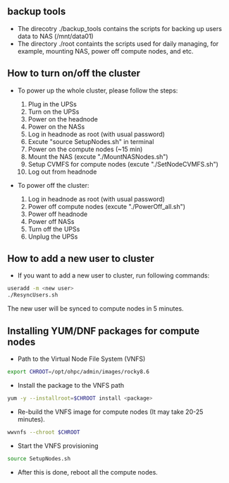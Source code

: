 ## backup tools
- The direcotry ./backup_tools contains the scripts for backing up users data to NAS (/mnt/data01)
- The directory ./root containts the scripts used for daily managing, for example, mounting NAS, power off compute nodes, and etc.

## How to turn on/off the cluster
- To power up the whole cluster, please follow the steps:
  1. Plug in the UPSs
  2. Turn on the UPSs
  3. Power on the headnode
  4. Power on the NASs
  5. Log in headnode as root (with usual password)
  6. Excute "source SetupNodes.sh" in terminal
  7. Power on the compute nodes (~15 min)
  8. Mount the NAS (excute "./MountNASNodes.sh")
  9. Setup CVMFS for compute nodes (excute "./SetNodeCVMFS.sh")
  10. Log out from headnode

- To power off the cluster:
  1. Log in headnode as root (with usual password)
  2. Power off compute nodes (excute "./PowerOff_all.sh")
  3. Power off headnode
  4. Power off NASs
  5. Turn off the UPSs
  6. Unplug the UPSs

## How to add a new user to cluster
- If you want to add a new user to cluster, run following commands:
```sh
useradd -m <new user>
./ResyncUsers.sh
```
The new user will be synced to compute nodes in 5 minutes.

## Installing YUM/DNF packages for compute nodes
- Path to the Virtual Node File System (VNFS)
```sh
export CHROOT=/opt/ohpc/admin/images/rocky8.6
```

- Install the package to the VNFS path
```sh
yum -y --installroot=$CHROOT install <package>
```

- Re-build the VNFS image for compute nodes (It may take 20-25 minutes).
```sh
wwvnfs --chroot $CHROOT
```

- Start the VNFS provisioning
```sh
source SetupNodes.sh
```

- After this is done, reboot all the compute nodes.
